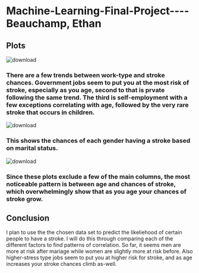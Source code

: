 # Machine-Learning-Final-Project----Beauchamp, Ethan


## Plots

![download](https://user-images.githubusercontent.com/104394105/165199950-c4cde432-ae14-4ce9-87d2-28c1792ac204.png)

### There are a few trends between work-type and stroke chances. Government jobs seem to put you at the most risk of stroke, especially as you age, second to that is prvate following the same trend. The third is self-employment with a few exceptions correlating with age, followed by the very rare stroke that occurs in children.


![download](https://user-images.githubusercontent.com/104394105/165200571-a9efc4b0-4f26-471f-bafe-0513492fddb3.png)

### This shows the chances of each gender having a stroke based on marital status.


![download](https://user-images.githubusercontent.com/104394105/165200730-05d1317e-36f6-40d0-848e-3170f2d833c4.png)

### Since these plots exclude a few of the main columns, the most noticeable pattern is between age and chances of stroke, which overwhelmingly show that as you age your chances of stroke grow.


## Conclusion

I plan to use the the chosen data set to predict the likeliehood of certain people to have a stroke. I will do this through comparing each of the different factors to find patterns of correlation. So far, it seems men are more at risk after mariage while women are slightly more at risk before. Also higher-stress type jobs seem to put you at higher risk for stroke, and as age increases your stroke chances climb as-well.
